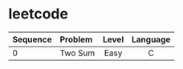 # leetcode

|Sequence     |Problem                       |Level       |Language    |
|:------------|:-----------------------------|:----------:|:----------:|
|0            |Two Sum                       |Easy        |C           |
